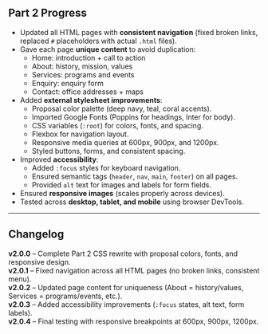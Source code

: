 ## Part 2 Progress
- Updated all HTML pages with **consistent navigation** (fixed broken links, replaced `#` placeholders with actual `.html` files).
- Gave each page **unique content** to avoid duplication:
  - Home: introduction + call to action
  - About: history, mission, values
  - Services: programs and events
  - Enquiry: enquiry form
  - Contact: office addresses + maps
- Added **external stylesheet improvements**:
  - Proposal color palette (deep navy, teal, coral accents).
  - Imported Google Fonts (Poppins for headings, Inter for body).
  - CSS variables (`:root`) for colors, fonts, and spacing.
  - Flexbox for navigation layout.
  - Responsive media queries at 600px, 900px, and 1200px.
  - Styled buttons, forms, and consistent spacing.
- Improved **accessibility**:
  - Added `:focus` styles for keyboard navigation.
  - Ensured semantic tags (`header`, `nav`, `main`, `footer`) on all pages.
  - Provided `alt` text for images and labels for form fields.
- Ensured **responsive images** (scales properly across devices).
- Tested across **desktop, tablet, and mobile** using browser DevTools.

---

## Changelog
**v2.0.0** – Complete Part 2 CSS rewrite with proposal colors, fonts, and responsive design.  
**v2.0.1** – Fixed navigation across all HTML pages (no broken links, consistent menu).  
**v2.0.2** – Updated page content for uniqueness (About = history/values, Services = programs/events, etc.).  
**v2.0.3** – Added accessibility improvements (`:focus` states, alt text, form labels).  
**v2.0.4** – Final testing with responsive breakpoints at 600px, 900px, 1200px.  
